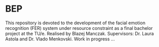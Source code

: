 # BEP
This repository is devoted to the development of the facial emotion recognition (FER) system under resource constraint as a final bachelor project at the TU/e. Realised by Blazej Manczak. Supervisors: Dr. Laura Astola and Dr. Vlado Menkovski. Work in progress ...
